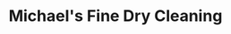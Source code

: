 ---
title: "Michael's Fine Dry Cleaning"
url: /north-bend/michaels-fine-dry-cleaning/
shop: laundry
---